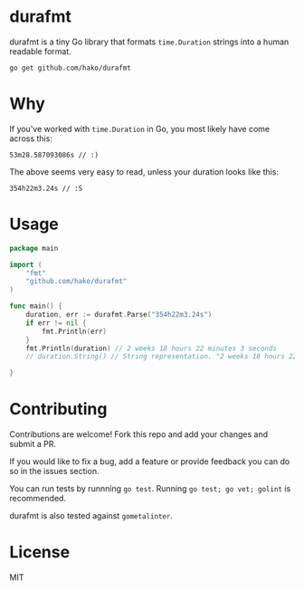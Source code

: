 # durafmt

durafmt is a tiny Go library that formats `time.Duration` strings into a human readable format.

```
go get github.com/hako/durafmt
```

# Why

If you've worked with `time.Duration` in Go, you most likely have come across this:

```
53m28.587093086s // :)
```

The above seems very easy to read, unless your duration looks like this:

```
354h22m3.24s // :S
```

# Usage

```go
package main

import (
	"fmt"	
	"github.com/hako/durafmt"
)

func main() {
	duration, err := durafmt.Parse("354h22m3.24s")
	if err != nil {
		fmt.Println(err)
	}
	fmt.Println(duration) // 2 weeks 18 hours 22 minutes 3 seconds
	// duration.String() // String representation. "2 weeks 18 hours 22 minutes 3 seconds"

}
```

# Contributing

Contributions are welcome! Fork this repo and add your changes and submit a PR.

If you would like to fix a bug, add a feature or provide feedback you can do so in the issues section.

You can run tests by runnning `go test`. Running `go test; go vet; golint` is recommended.

durafmt is also tested against `gometalinter`.

# License

MIT